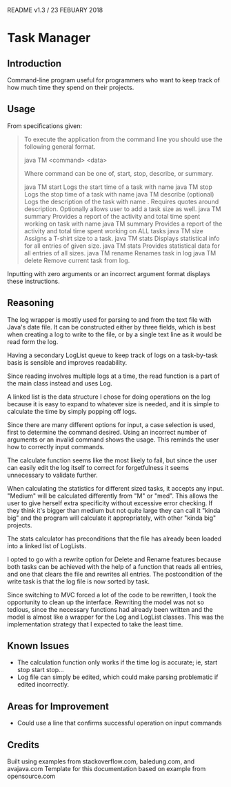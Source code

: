 
README v1.3 / 23 FEBUARY 2018

# Task Manager
## Introduction

Command-line program useful for programmers who want to keep track of how much time they spend on their projects.

## Usage

From specifications given:

> To execute the application from the command line you should use the
> following general format.
> 
> java TM \<command> \<data>
> 
> Where command can be one of, start, stop, describe, or summary.
> 
> java TM start <task name>	Logs the start time of a task with name <task name>
>	java TM stop <task name>	Logs the stop time of a task with name <task name>
>	java TM describe <task name> <description> (optional)<task size>	Logs the description of the task with name <task name>. Requires quotes around description. Optionally allows user to add a task size as well.
>	java TM summary <task name>	Provides a report of the activity and total time spent working on task with name <task name>
>	java TM summary		Provides a report of the activity and total time spent working on ALL tasks
>   java TM size <task name> <task size> Assigns a T-shirt size to a task.
>	java TM stats <task size>	 Displays statistical info for all entries of given size. 
>	java TM stats		Provides statistical data for all entries of all sizes. 
>	java TM rename <task name> <new name> 	Renames task in log 
>	java TM delete <task name> 		Remove current task from log. 



Inputting with zero arguments or an incorrect argument format displays these instructions.

## Reasoning

The log wrapper is mostly used for parsing to and from the text file with Java's date file.
It can be constructed either by three fields, which is best when creating a log to write to the file, or by a single text line as it would be read form the log.

Having a secondary LogList queue to keep track of logs on a task-by-task basis is sensible and improves readability.

Since reading involves multiple logs at a time, the read function is a part of the main class instead and uses Log.

A linked list is the data structure I chose for doing operations on the log because it is easy to expand to whatever size is needed, and it is simple to calculate the time by simply popping off logs.

Since there are many different options for input, a case selection is used, first to determine the command desired. Using an incorrect number of arguments or an invalid command shows the usage. This reminds the user how to correctly input commands.

The calculate function seems like the most likely to fail, but since the user can easily edit the log itself to correct for forgetfulness it seems unnecessary to validate further.

When calculating the statistics for different sized tasks, it accepts any input. "Medium" will be calculated differently from "M" or "med". This allows the user to give herself extra specificity without excessive error checking. If they think it's bigger than medium but not quite large they can call it "kinda big" and the program will calculate it appropriately, with other "kinda big" projects.

The stats calculator has preconditions that the file has already been loaded into a linked list of LogLists.

I opted to go with a rewrite option for Delete and Rename features because both tasks can be achieved with the help of a function that reads all entries, and one that clears the file and rewrites all entries. The postcondition of the write task is that the log file is now sorted by task.

Since switching to MVC forced a lot of the code to be rewritten, I took the opportunity to clean up the interface. Rewriting the model was not so tedious, since the necessary functions had already been written and the model is almost like a wrapper for the Log and LogList classes. This was the implementation strategy that I expected to take the least time.



## Known Issues

* The calculation function only works if the time log is accurate; ie, start stop start stop...
* Log file can simply be edited, which could make parsing problematic if edited incorrectly.

## Areas for Improvement
* Could use a line that confirms successful operation on input commands

## Credits

Built using examples from stackoverflow.com, baledung.com, and avajava.com
Template for this documentation based on example from opensource.com